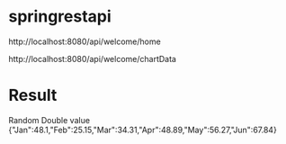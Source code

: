 # springrestapi

http://localhost:8080/api/welcome/home

http://localhost:8080/api/welcome/chartData

# Result
Random Double value
{"Jan":48.1,"Feb":25.15,"Mar":34.31,"Apr":48.89,"May":56.27,"Jun":67.84}
